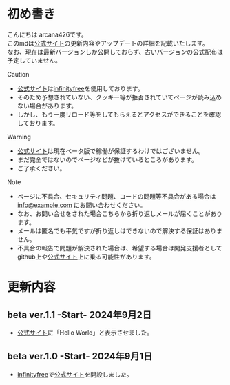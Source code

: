 # 初め書き

こんにちは arcana426です。<br>
このmdは[公式サイト](https://arcana426.42web.io)の更新内容やアップデートの詳細を記載いたします。<br>
なお、現在は最新バージョンしか公開しておらず、古いバージョンの公式配布は予定していません。<br>

> [!CAUTION]
> - [公式サイト](https://arcana426.42web.io)は[infinityfree](https://infinityfree.com)を使用しております。<br>
> - そのため予想されていない、クッキー等が拒否されていてページが読み込めない場合があります。
> - しかし、もう一度リロード等をしてもらえるとアクセスができることを確認しております。

> [!WARNING]
> - [公式サイト](https://arcana426.42web.io)は現在ベータ版で稼働が保証するわけではございません。
> - まだ完全ではないのでページなどが抜けているところがあります。
> - ご了承ください。

> [!NOTE]
> - ページに不具合、セキュリティ問題、コードの問題等不具合がある場合は info@example.com にお問い合わせください。
> - なお、お問い合せをされた場合こちらから折り返しメールが届くことがあります。
> - メールは匿名でも平気ですが折り返しはできないので解決する保証はありません。
  > - 不具合の報告で問題が解決された場合は、希望する場合は開発支援者としてgithub上や[公式サイト](https://arcana426.42web.io)上に乗る可能性があります。

# 更新内容
## beta ver.1.1  -Start- 2024年9月2日
 - [公式サイト](https://arcana426.42web.io)に「Hello World」と表示させました。
## beta ver.1.0  -Start- 2024年9月1日
 - [infinityfree](https://infinityfree.com)で[公式サイト](https://arcana426.42web.io)を開設しました。

